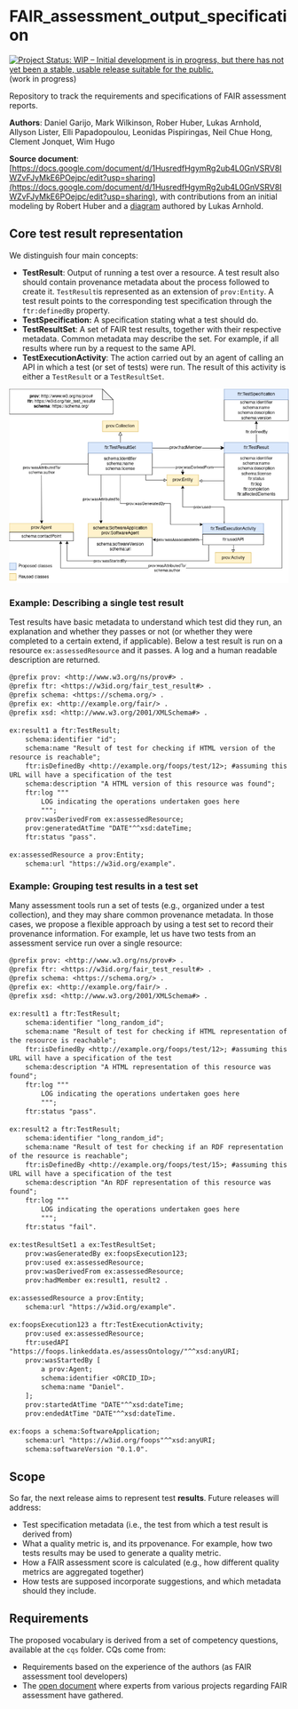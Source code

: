 # FAIR_assessment_output_specification
[![Project Status: WIP – Initial development is in progress, but there has not yet been a stable, usable release suitable for the public.](https://www.repostatus.org/badges/latest/wip.svg)](https://www.repostatus.org/#wip) (work in progress)

Repository to track the requirements and specifications of FAIR assessment reports.

**Authors**:  Daniel Garijo, Mark Wilkinson, Rober Huber, Lukas Arnhold, Allyson Lister, Elli Papadopoulou, Leonidas Pispiringas, Neil Chue Hong, Clement Jonquet, Wim Hugo

**Source document**: [https://docs.google.com/document/d/1HusredfHgymRg2ub4L0GnVSRV8IWZvFJyMkE6POejpc/edit?usp=sharing](https://docs.google.com/document/d/1HusredfHgymRg2ub4L0GnVSRV8IWZvFJyMkE6POejpc/edit?usp=sharing), with contributions from an initial modeling by Robert Huber and a [diagram](https://owncloud.tuwien.ac.at/index.php/s/VaGxqnf5MxfDtzz#/files_mediaviewer/dmp-dqv.png) authored by Lukas Arnhold.


## Core test result representation
We distinguish four main concepts:
- **TestResult**: Output of running a test over a resource. A test result also should contain provenance metadata about the process followed to create it. `TestResult`is represented as an extension of `prov:Entity`. A test result points to the corresponding test specification through the `ftr:definedBy` property.
- **TestSpecification:** A specification stating what a test should do. 
- **TestResultSet**: A set of FAIR test results, together with their respective metadata. Common metadata may describe the set. For example, if all results where run by a request to the same API.
- **TestExecutionActivity**: The action carried out by an agent of calling an API in which a test (or set of tests) were run. The result of this activity is either a `TestResult` or a `TestResultSet`.

![diagram](./development/img/FAIRTestResult_diagram_v2.drawio.png "Test result overview")

### Example: Describing a single test result

Test results have basic metadata to understand which test did they run, an explanation and whether they passes or not (or whether they were completed to a certain extend, if applicable). Below a test result is run on a resource `ex:assessedResource` and it passes. A log and a human readable description are returned.

```
@prefix prov: <http://www.w3.org/ns/prov#> .
@prefix ftr: <https://w3id.org/fair_test_result#> .
@prefix schema: <https://schema.org/> .
@prefix ex: <http://example.org/fair/> .
@prefix xsd: <http://www.w3.org/2001/XMLSchema#> .

ex:result1 a ftr:TestResult;
    schema:identifier "id";
    schema:name "Result of test for checking if HTML version of the resource is reachable";
    ftr:isDefinedBy <http://example.org/foops/test/12>; #assuming this URL will have a specification of the test
    schema:description "A HTML version of this resource was found";
    ftr:log """
        LOG indicating the operations undertaken goes here
        """;
    prov:wasDerivedFrom ex:assessedResource; 
    prov:generatedAtTime "DATE"^^xsd:dateTime;
    ftr:status "pass".

ex:assessedResource a prov:Entity;
    schema:url "https://w3id.org/example".
```

### Example: Grouping test results in a test set
Many assessment tools run a set of tests (e.g., organized under a test collection), and they may share common provenance metadata. In those cases, we propose a flexible approach by using a test set to record their provenance information. For example, let us have two tests from an assessment service run over a single resource:

```
@prefix prov: <http://www.w3.org/ns/prov#> .
@prefix ftr: <https://w3id.org/fair_test_result#> .
@prefix schema: <https://schema.org/> .
@prefix ex: <http://example.org/fair/> .
@prefix xsd: <http://www.w3.org/2001/XMLSchema#> .

ex:result1 a ftr:TestResult;
    schema:identifier "long_random_id";
    schema:name "Result of test for checking if HTML representation of the resource is reachable";
    ftr:isDefinedBy <http://example.org/foops/test/12>; #assuming this URL will have a specification of the test
    schema:description "A HTML representation of this resource was found";
    ftr:log """
        LOG indicating the operations undertaken goes here
        """;
    ftr:status "pass".

ex:result2 a ftr:TestResult;
    schema:identifier "long_random_id";
    schema:name "Result of test for checking if an RDF representation of the resource is reachable";
    ftr:isDefinedBy <http://example.org/foops/test/15>; #assuming this URL will have a specification of the test
    schema:description "An RDF representation of this resource was found";
    ftr:log """
        LOG indicating the operations undertaken goes here
        """; 
    ftr:status "fail".

ex:testResultSet1 a ex:TestResultSet;
    prov:wasGeneratedBy ex:foopsExecution123;
    prov:used ex:assessedResource;
    prov:wasDerivedFrom ex:assessedResource;
    prov:hadMember ex:result1, result2 .

ex:assessedResource a prov:Entity;
    schema:url "https://w3id.org/example".

ex:foopsExecution123 a ftr:TestExecutionActivity;
    prov:used ex:assessedResource;
    ftr:usedAPI "https://foops.linkeddata.es/assessOntology/"^^xsd:anyURI;
    prov:wasStartedBy [
        a prov:Agent;
        schema:identifier <ORCID_ID>;
        schema:name "Daniel".
    ];
    prov:startedAtTime "DATE"^^xsd:dateTime;
    prov:endedAtTime "DATE"^^xsd:dateTime.

ex:foops a schema:SoftwareApplication;
    schema:url "https://w3id.org/foops"^^xsd:anyURI;
    schema:softwareVersion "0.1.0".
```

## Scope
So far, the next release aims to represent test **results**. Future releases will address:
- Test specification metadata (i.e., the test from which a test 
result is derived from)
- What a quality metric is, and its prpovenance. For example, how two tests results may be used to generate a quality metric.
- How a FAIR assessment score is calculated (e.g., how different quality metrics are aggregated together) 
- How tests are supposed incorporate suggestions, and which metadata should they include.


## Requirements
The proposed vocabulary is derived from a set of competency questions, available at the `cqs` folder. CQs come from:
* Requirements based on the experience of the authors (as FAIR assessment tool developers)
* The [open document](https://docs.google.com/document/d/1HusredfHgymRg2ub4L0GnVSRV8IWZvFJyMkE6POejpc/edit?usp=sharing) where experts from various projects regarding FAIR assessment have gathered.